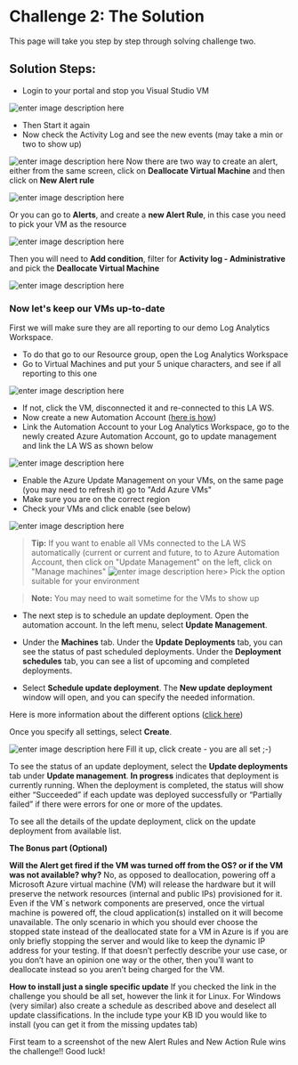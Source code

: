 
# Challenge 2: The Solution

This page will take you step by step through solving challenge two.

## Solution Steps:
- Login to your portal and stop you Visual Studio VM  

![enter image description here](https://github.com/msghaleb/AzureMonitorHackathon/raw/master/images/stopVM.png)
- Then Start it again
- Now check the Activity Log and see the new events (may take a min or two to show up)

![enter image description here](https://github.com/msghaleb/AzureMonitorHackathon/raw/master/images/vmactivitylog.png)
Now there are two way to create an alert, either from the same screen, click on **Deallocate Virtual Machine** and then click on **New Alert rule**  

![enter image description here](https://github.com/msghaleb/AzureMonitorHackathon/raw/master/images/newalertruleal.png)
  
Or you can go to **Alerts**, and create a **new Alert Rule**, in this case you need to pick your VM as the resource

![enter image description here](https://github.com/msghaleb/AzureMonitorHackathon/raw/master/images/newalertrule.png)

Then you will need to **Add condition**, filter for **Activity log - Administrative** and pick the **Deallocate Virtual Machine**

![enter image description here](https://github.com/msghaleb/AzureMonitorHackathon/raw/master/images/addconditiondeallocate.png)  

### Now let's keep our VMs up-to-date
First we will make sure they are all reporting to our demo Log Analytics Workspace.
- To do that go to our Resource group, open the Log Analytics Workspace
- Go to Virtual Machines and put your 5 unique characters, and see if all reporting to this one
  
![enter image description here](https://github.com/msghaleb/AzureMonitorHackathon/raw/master/images/otherws.png)
  
- If not, click the VM, disconnected it and re-connected to this LA WS.
- Now create a new Automation Account ([here is how](https://docs.microsoft.com/en-us/azure/automation/automation-quickstart-create-account))
- Link the Automation Account to your Log Analytics Workspace, go to the newly created Azure Automation Account, go to update management and link the LA WS as shown below
  
![enter image description here](https://github.com/msghaleb/AzureMonitorHackathon/raw/master/images/azautoaccount.png)  
- Enable the Azure Update Management on your VMs, on the same page (you may need to refresh it) go to "Add Azure VMs"
- Make sure you are on the correct region
- Check your VMs and click enable (see below)
  
![enter image description here](https://github.com/msghaleb/AzureMonitorHackathon/raw/master/images/enableazautoaccount.png)  
>**Tip:** If you want to enable all VMs connected to the LA WS automatically (current or current and future, to to Azure Automation Account, then click on "Update Management" on the left, click on "Manage machines" 
>![enter image description here](https://github.com/msghaleb/AzureMonitorHackathon/raw/master/images/managevms.png)> Pick the option suitable for your environment
  
>**Note:** You may need to wait sometime for the VMs to show up
  
- The next step is to schedule an update deployment. Open the automation account. In the left menu, select **Update Management**.

- Under the **Machines** tab. Under the **Update Deployments** tab, you can see the status of past scheduled deployments. Under the **Deployment schedules** tab, you can see a list of upcoming and completed deployments.
  
- Select **Schedule update deployment**. The **New update deployment** window will open, and you can specify the needed information.

Here is more information about the different options ([click here](https://docs.microsoft.com/en-us/azure/automation/update-management/deploy-updates))

Once you specify all settings, select **Create**.

![enter image description here](https://github.com/msghaleb/AzureMonitorHackathon/raw/master/images/updateschdule.png)
Fill it up, click create - you are all set ;-)

To see the status of an update deployment, select the **Update deployments** tab under **Update management**. **In progress** indicates that deployment is currently running. When the deployment is completed, the status will show either “Succeeded” if each update was deployed successfully or “Partially failed” if there were errors for one or more of the updates.

To see all the details of the update deployment, click on the update deployment from available list.


  
**The Bonus part (Optional)**

**Will the Alert get fired if the VM was turned off from the OS? or if the VM was not available? why?**
No, as opposed to deallocation, powering off a Microsoft Azure virtual machine (VM) will release the hardware but it will preserve the network resources (internal and public IPs) provisioned for it. Even if the VM`s network components are preserved, once the virtual machine is powered off, the cloud application(s) installed on it will become unavailable. The only scenario in which you should ever choose the stopped state instead of the deallocated state for a VM in Azure is if you are only briefly stopping the server and would like to keep the dynamic IP address for your testing. If that doesn’t perfectly describe your use case, or you don’t have an opinion one way or the other, then you’ll want to deallocate instead so you aren’t being charged for the VM.

**How to install just a single specific update**
If you checked the link in the challenge you should be all set, however the link it for Linux.
For Windows (very similar) also create a schedule as described above and deselect all update classifications.
In the include type your KB ID you would like to install (you can get it from the missing updates tab)

  
First team to a screenshot of the new Alert Rules and New Action Rule wins the challenge!!
Good luck!

  

  


